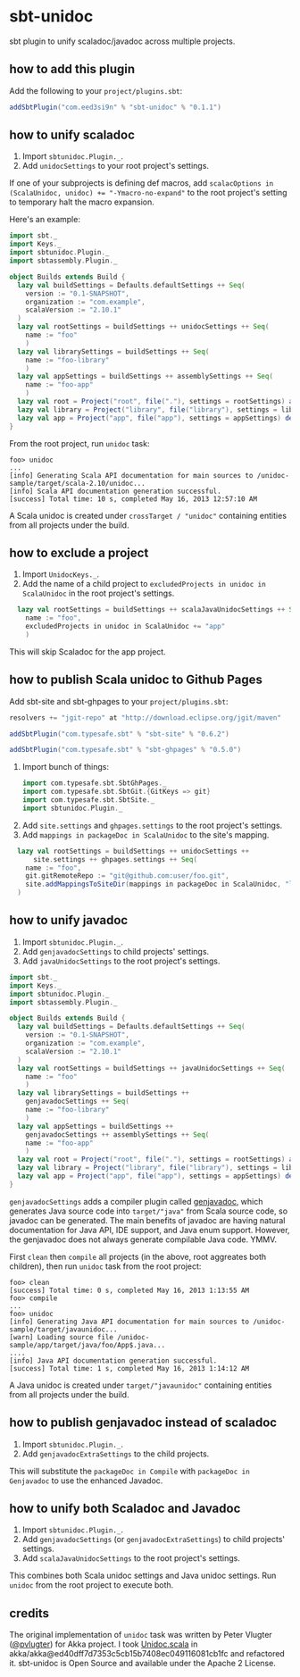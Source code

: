 sbt-unidoc
==========

sbt plugin to unify scaladoc/javadoc across multiple projects.

how to add this plugin
----------------------

Add the following to your `project/plugins.sbt`:

```scala
addSbtPlugin("com.eed3si9n" % "sbt-unidoc" % "0.1.1")
```

how to unify scaladoc
---------------------

1. Import `sbtunidoc.Plugin._`.
2. Add `unidocSettings` to your root project's settings.

If one of your subprojects is defining def macros, add `scalacOptions in (ScalaUnidoc, unidoc) += "-Ymacro-no-expand"` to the root project's setting to temporary halt the macro expansion.

Here's an example:

```scala
import sbt._
import Keys._
import sbtunidoc.Plugin._
import sbtassembly.Plugin._

object Builds extends Build {
  lazy val buildSettings = Defaults.defaultSettings ++ Seq(
    version := "0.1-SNAPSHOT",
    organization := "com.example",
    scalaVersion := "2.10.1"
  )
  lazy val rootSettings = buildSettings ++ unidocSettings ++ Seq(
    name := "foo"
    )
  lazy val librarySettings = buildSettings ++ Seq(
    name := "foo-library"
    )
  lazy val appSettings = buildSettings ++ assemblySettings ++ Seq(
    name := "foo-app"
    )
  lazy val root = Project("root", file("."), settings = rootSettings) aggregate(app, library)
  lazy val library = Project("library", file("library"), settings = librarySettings)
  lazy val app = Project("app", file("app"), settings = appSettings) dependsOn(library)
}
```

From the root project, run `unidoc` task:

```
foo> unidoc
...
[info] Generating Scala API documentation for main sources to /unidoc-sample/target/scala-2.10/unidoc...
[info] Scala API documentation generation successful.
[success] Total time: 10 s, completed May 16, 2013 12:57:10 AM
```

A Scala unidoc is created under `crossTarget / "unidoc"` containing entities from all projects under the build.

how to exclude a project
------------------------

1. Import `UnidocKeys._`.
2. Add the name of a child project to `excludedProjects in unidoc in ScalaUnidoc` in the root project's settings.

```scala
  lazy val rootSettings = buildSettings ++ scalaJavaUnidocSettings ++ Seq(
    name := "foo",
    excludedProjects in unidoc in ScalaUnidoc += "app"
    )
```

This will skip Scaladoc for the app project.

how to publish Scala unidoc to Github Pages
-------------------------------------------

Add sbt-site and sbt-ghpages to your `project/plugins.sbt`:

```scala
resolvers += "jgit-repo" at "http://download.eclipse.org/jgit/maven"

addSbtPlugin("com.typesafe.sbt" % "sbt-site" % "0.6.2")

addSbtPlugin("com.typesafe.sbt" % "sbt-ghpages" % "0.5.0")
```

1. Import bunch of things:
   ```scala
   import com.typesafe.sbt.SbtGhPages._
   import com.typesafe.sbt.SbtGit.{GitKeys => git}
   import com.typesafe.sbt.SbtSite._
   import sbtunidoc.Plugin._
   ```
2. Add `site.settings` and `ghpages.settings` to the root project's settings.
3. Add `mappings in packageDoc in ScalaUnidoc` to the site's mapping.

```scala
  lazy val rootSettings = buildSettings ++ unidocSettings ++ 
      site.settings ++ ghpages.settings ++ Seq(
    name := "foo",
    git.gitRemoteRepo := "git@github.com:user/foo.git",
    site.addMappingsToSiteDir(mappings in packageDoc in ScalaUnidoc, "latest/api")
  )
```

how to unify javadoc
--------------------

1. Import `sbtunidoc.Plugin._`.
2. Add `genjavadocSettings` to child projects' settings.
3. Add `javaUnidocSettings` to the root project's settings.

```scala
import sbt._
import Keys._
import sbtunidoc.Plugin._
import sbtassembly.Plugin._

object Builds extends Build {
  lazy val buildSettings = Defaults.defaultSettings ++ Seq(
    version := "0.1-SNAPSHOT",
    organization := "com.example",
    scalaVersion := "2.10.1"
  )
  lazy val rootSettings = buildSettings ++ javaUnidocSettings ++ Seq(
    name := "foo"
    )
  lazy val librarySettings = buildSettings ++ 
    genjavadocSettings ++ Seq(
    name := "foo-library"
    )
  lazy val appSettings = buildSettings ++
    genjavadocSettings ++ assemblySettings ++ Seq(
    name := "foo-app"
    )
  lazy val root = Project("root", file("."), settings = rootSettings) aggregate(app, library)
  lazy val library = Project("library", file("library"), settings = librarySettings)
  lazy val app = Project("app", file("app"), settings = appSettings) dependsOn(library)
}
```

`genjavadocSettings` adds a compiler plugin called [genjavadoc][genjavadoc], which generates Java source code into `target/"java"` from Scala source code, so javadoc can be generated. The main benefits of javadoc are having natural documentation for Java API, IDE support, and Java enum support. However, the genjavadoc does not always generate compilable Java code. YMMV.

First `clean` then `compile` all projects (in the above, root aggreates both children), then run `unidoc` task from the root project:

```
foo> clean
[success] Total time: 0 s, completed May 16, 2013 1:13:55 AM
foo> compile
...
foo> unidoc
[info] Generating Java API documentation for main sources to /unidoc-sample/target/javaunidoc...
[warn] Loading source file /unidoc-sample/app/target/java/foo/App$.java...
....
[info] Java API documentation generation successful.
[success] Total time: 1 s, completed May 16, 2013 1:14:12 AM
```

A Java unidoc is created under `target/"javaunidoc"` containing entities from all projects under the build.

how to publish genjavadoc instead of scaladoc
---------------------------------------------

1. Import `sbtunidoc.Plugin._`.
2. Add `genjavadocExtraSettings` to the child projects.

This will substitute the `packageDoc in Compile` with `packageDoc in Genjavadoc` to use the enhanced Javadoc.

how to unify both Scaladoc and Javadoc
--------------------------------------

1. Import `sbtunidoc.Plugin._`.
2. Add `genjavadocSettings` (or `genjavadocExtraSettings`) to child projects' settings.
3. Add `scalaJavaUnidocSettings` to the root project's settings.

This combines both Scala unidoc settings and Java unidoc settings. Run `unidoc` from the root project to execute both.

credits
-------

The original implementation of `unidoc` task was written by Peter Vlugter ([@pvlugter](https://github.com/pvlugter)) for Akka project. I took [Unidoc.scala](https://github.com/akka/akka/blob/05ba6df5acf48eaf447b5898787e63badbe02cf9/project/Unidoc.scala) in akka/akka@ed40dff7d7353c5cb15b7408ec049116081cb1fc and refactored it. sbt-unidoc is Open Source and available under the Apache 2 License.

  [genjavadoc]: https://github.com/typesafehub/genjavadoc

